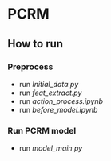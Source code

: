 # PCRM
## How to run
### Preprocess
- run *Initial_data.py*
- run *feat_extract.py*
- run *action_process.ipynb*
- run *before_model.ipynb*

### Run PCRM model
- run *model_main.py*
